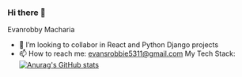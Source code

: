 ### Hi there 👋



Evanrobby Macharia

- 👯 I’m looking to collabor in React and Python Django projects
- 📫 How to reach me: evansrobbie5311@gmail.com
My Tech Stack:
[![Anurag's GitHub stats](https://github-readme-stats.vercel.app/api?username=EvansRobbie)](https://github.com/anuraghazra/github-readme-stats)


